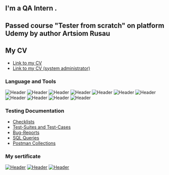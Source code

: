 ## I'm a QA Intern . 
## Passed course "Tester from scratch" on platform Udemy by author Artsiom Rusau 
## My CV
- [Link to my CV ](https://hh.ru/resume/bea09c02ff0b8549af0039ed1f5a6443474a74)
- [Link to my CV (system administrator)](https://hh.ru/resume/1d126996ff04cb39240039ed1f664a634b3030)

### Language and Tools
![Header](https://img.shields.io/badge/Jira-090909?style=for-the-badge&logo=jira&logoColor=136be1)
![Header](https://img.shields.io/badge/Postman-090909?style=for-the-badge&logo=postman&logoColor=f76935)
![Header](https://img.shields.io/badge/Github-090909?style=for-the-badge&logo=github&logoColor=8cc4d7)
![Header](https://img.shields.io/badge/AzureDevops-090909?style=for-the-badge&logo=azuredevops&logoColor=0074d0)
![Header](https://img.shields.io/badge/MySQL-090909?style=for-the-badge&logo=mysql&logoColor=00618a)
![Header](https://img.shields.io/badge/DevTools-090909?style=for-the-badge&logo=googlechrome&logoColor=2674f2)
![Header](https://img.shields.io/badge/AndroidStudio-090909?style=for-the-badge&logo=androidstudio&logoColor=3ad07d)
![Header](https://img.shields.io/badge/Fiddler-090909?style=for-the-badge&logo=fiddler&logoColor=8cc4d7)
![Header](https://img.shields.io/badge/CharlesProxy-090909?style=for-the-badge&logo=charlesproxy&logoColor=8cc4d7)
![Header](https://img.shields.io/badge/VmWare-090909?style=for-the-badge&logo=VmWare&logoColor=8cc4d7)
![Header](https://img.shields.io/badge/Joomla-090909?style=for-the-badge&logo=Joomla&logoColor=8cc4d7)

### Testing Documentation

- [Checklists](https://github.com/4e4eh84/checklist)
- [Test-Suites and Test-Cases](https://github.com/4e4eh84/test-cases)
- [Bug-Reports](https://github.com/4e4eh84/bug-reports)
- [SQL Queries](https://github.com/4e4eh84/SQL)
- [Postman Collections](https://github.com/4e4eh84/postman)

### My sertificate
[![Header](https://img.shields.io/badge/Udemi-090909?style=for-the-badge&logo=Udemi&logoColor=9939a3)](https://drive.google.com/open?id=10DioW0FbSh-42Qyqx1PtctW25VjYiUSc&authuser=nevgenii25%40gmail.com&usp=drive_fs)
[![Header](https://img.shields.io/badge/Stepik-090909?style=for-the-badge&logo=Stepik&logoColor=9939a3)](https://drive.google.com/file/d/10QlkeU8LplG0XKQsJEuFDiLTOcnYSYNy/view?usp=sharing)
[![Header](https://img.shields.io/badge/Specialist-090909?style=for-the-badge&logo=Specialist&logoColor=9939a3)](https://drive.google.com/open?id=11QZm78O2HE6RjB4V5Uz_zf_XlUJ4Mc4P&authuser=nevgenii25%40gmail.com&usp=drive_fs)